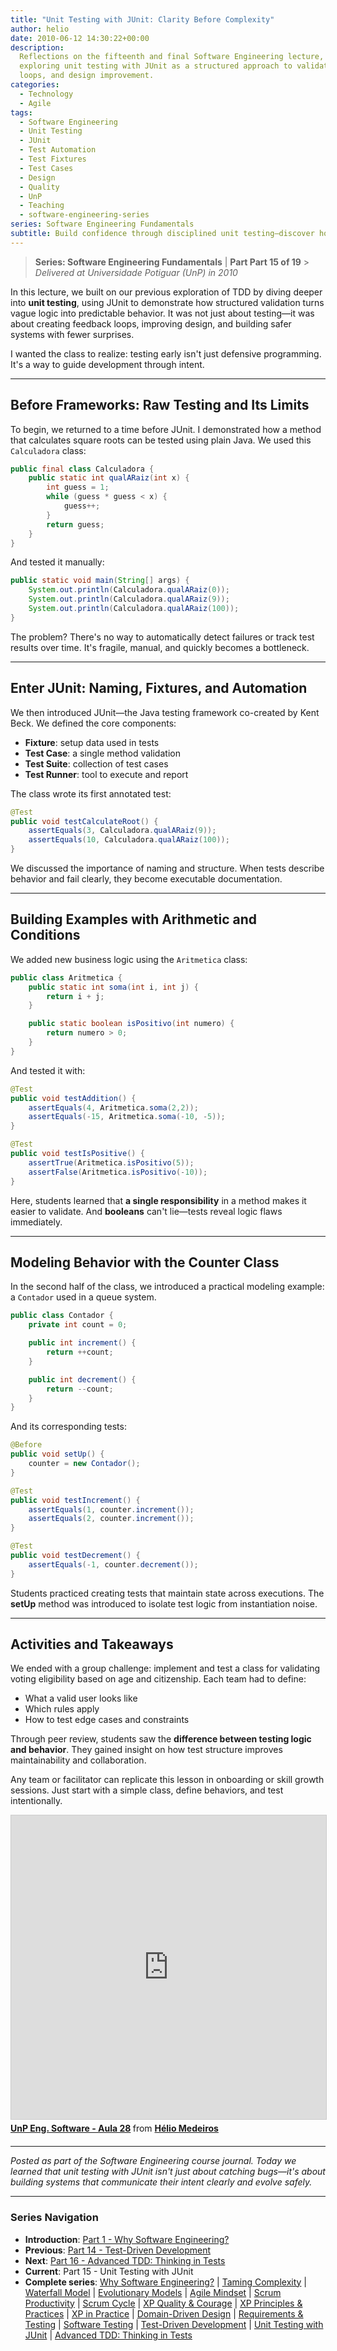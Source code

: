 ```yaml
---
title: "Unit Testing with JUnit: Clarity Before Complexity"
author: helio
date: 2010-06-12 14:30:22+00:00
description:
  Reflections on the fifteenth and final Software Engineering lecture,
  exploring unit testing with JUnit as a structured approach to validation, feedback
  loops, and design improvement.
categories:
  - Technology
  - Agile
tags:
  - Software Engineering
  - Unit Testing
  - JUnit
  - Test Automation
  - Test Fixtures
  - Test Cases
  - Design
  - Quality
  - UnP
  - Teaching
  - software-engineering-series
series: Software Engineering Fundamentals
subtitle: Build confidence through disciplined unit testing—discover how JUnit, test structure, and systematic verification create safety nets that enable fearless refactoring and reliable code evolution
---
```


> **Series: Software Engineering Fundamentals** | **Part Part 15 of 19** > _Delivered at Universidade Potiguar (UnP) in 2010_

In this lecture, we built on our previous exploration of TDD by diving deeper into **unit testing**, using JUnit to demonstrate how structured validation turns vague logic into predictable behavior. It was not just about testing—it was about creating feedback loops, improving design, and building safer systems with fewer surprises.

I wanted the class to realize: testing early isn't just defensive programming. It's a way to guide development through intent.

---

## Before Frameworks: Raw Testing and Its Limits

To begin, we returned to a time before JUnit. I demonstrated how a method that calculates square roots can be tested using plain Java. We used this `Calculadora` class:

```java
public final class Calculadora {
    public static int qualARaiz(int x) {
        int guess = 1;
        while (guess * guess < x) {
            guess++;
        }
        return guess;
    }
}
```

And tested it manually:

```java
public static void main(String[] args) {
    System.out.println(Calculadora.qualARaiz(0));
    System.out.println(Calculadora.qualARaiz(9));
    System.out.println(Calculadora.qualARaiz(100));
}
```

The problem? There's no way to automatically detect failures or track test results over time. It's fragile, manual, and quickly becomes a bottleneck.

---

## Enter JUnit: Naming, Fixtures, and Automation

We then introduced JUnit—the Java testing framework co-created by Kent Beck. We defined the core components:

- **Fixture**: setup data used in tests
- **Test Case**: a single method validation
- **Test Suite**: collection of test cases
- **Test Runner**: tool to execute and report

The class wrote its first annotated test:

```java
@Test
public void testCalculateRoot() {
    assertEquals(3, Calculadora.qualARaiz(9));
    assertEquals(10, Calculadora.qualARaiz(100));
}
```

We discussed the importance of naming and structure. When tests describe behavior and fail clearly, they become executable documentation.

---

## Building Examples with Arithmetic and Conditions

We added new business logic using the `Aritmetica` class:

```java
public class Aritmetica {
    public static int soma(int i, int j) {
        return i + j;
    }

    public static boolean isPositivo(int numero) {
        return numero > 0;
    }
}
```

And tested it with:

```java
@Test
public void testAddition() {
    assertEquals(4, Aritmetica.soma(2,2));
    assertEquals(-15, Aritmetica.soma(-10, -5));
}

@Test
public void testIsPositive() {
    assertTrue(Aritmetica.isPositivo(5));
    assertFalse(Aritmetica.isPositivo(-10));
}
```

Here, students learned that **a single responsibility** in a method makes it easier to validate. And **booleans** can't lie—tests reveal logic flaws immediately.

---

## Modeling Behavior with the Counter Class

In the second half of the class, we introduced a practical modeling example: a `Contador` used in a queue system.

```java
public class Contador {
    private int count = 0;

    public int increment() {
        return ++count;
    }

    public int decrement() {
        return --count;
    }
}
```

And its corresponding tests:

```java
@Before
public void setUp() {
    counter = new Contador();
}

@Test
public void testIncrement() {
    assertEquals(1, counter.increment());
    assertEquals(2, counter.increment());
}

@Test
public void testDecrement() {
    assertEquals(-1, counter.decrement());
}
```

Students practiced creating tests that maintain state across executions. The **setUp** method was introduced to isolate test logic from instantiation noise.

---

## Activities and Takeaways

We ended with a group challenge: implement and test a class for validating voting eligibility based on age and citizenship. Each team had to define:

- What a valid user looks like
- Which rules apply
- How to test edge cases and constraints

Through peer review, students saw the **difference between testing logic and behavior**. They gained insight on how test structure improves maintainability and collaboration.

Any team or facilitator can replicate this lesson in onboarding or skill growth sessions. Just start with a simple class, define behaviors, and test intentionally.

<div style="margin-bottom: 20px;">
<iframe src="https://www.slideshare.net/slideshow/embed_code/key/KgnPDn6r42boUg?startSlide=1" width="597" height="486" frameborder="0" marginwidth="0" marginheight="0" scrolling="no" style="border:1px solid #CCC; border-width:1px; margin-bottom:5px;max-width: 100%;" allowfullscreen></iframe> <div style="margin-bottom:5px"><strong> <a href="https://pt.slideshare.net/slideshow/unp-eng-software-aula-28/4487801" title="UnP Eng. Software - Aula 28" target="_blank">UnP Eng. Software - Aula 28</a> </strong> from <strong> <a href="https://www.slideshare.net/heliomedeiros" target="_blank">Hélio Medeiros</a> </strong></div></div>

---

_Posted as part of the Software Engineering course journal. Today we learned that unit testing with JUnit isn't just about catching bugs—it's about building systems that communicate their intent clearly and evolve safely._

---

### **Series Navigation**

- **Introduction**: [Part 1 - Why Software Engineering?](../2010-02-24-software-engineering-purpose/)
- **Previous**: [Part 14 - Test-Driven Development](../2010-06-05-test-driven-development/)
- **Next**: [Part 16 - Advanced TDD: Thinking in Tests](../2010-06-19-advanced-tdd-thinking-tests/)
- **Current**: Part 15 - Unit Testing with JUnit
- **Complete series**: [Why Software Engineering?](../2010-02-24-software-engineering-purpose/) | [Taming Complexity](../2010-03-02-complexity-process/) | [Waterfall Model](../2010-03-10-waterfall-model/) | [Evolutionary Models](../2010-03-18-evolutionary-models/) | [Agile Mindset](../2010-03-26-agile-mindset/) | [Scrum Productivity](../2010-04-03-scrum-productivity/) | [Scrum Cycle](../2010-04-11-scrum-cycle/) | [XP Quality & Courage](../2010-04-19-xp-quality-courage/) | [XP Principles & Practices](../2010-05-01-xp-principles-practices/) | [XP in Practice](../2010-05-08-applying-xp-strategies/) | [Domain-Driven Design](../2010-05-15-domain-driven-design/) | [Requirements & Testing](../2010-05-22-requirements-validation-tests/) | [Software Testing](../2010-05-29-software-testing/) | [Test-Driven Development](../2010-06-05-test-driven-development/) | [Unit Testing with JUnit](../2010-06-12-junit-unit-testing/) | [Advanced TDD: Thinking in Tests](../2010-06-19-advanced-tdd-thinking-tests/)
